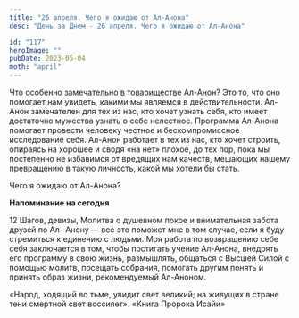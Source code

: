 ```yaml
---
title: "26 апреля. Чего я ожидаю от Ал-Анона"
desc: "День за Днем - 26 апреля. Чего я ожидаю от Ал-Анона"

id: "117"
heroImage: ""
pubDate: 2023-05-04
moth: "april"
---
```


Что особенно замечательно в товариществе Ал-Анон? Это то, что оно помогает нам
увидеть, какими мы являемся в действительности. Ал-Анон замечателен для тех из
нас, кто хочет узнать себя, кто имеет достаточно мужества узнать о себе
нелестное. Программа Ал-Анона помогает провести человеку честное и
бескомпромиссное исследование себя. Ал-Анон работает в тех из нас, кто хочет
строить, опираясь на хорошее и сводя «на нет» плохое, до тех пор, пока мы
постепенно не избавимся от вредящих нам качеств, мешающих нашему превращению в
такую личность, какой мы хотели бы стать.

Чего я ожидаю от Ал-Анона?

**Напоминание на сегодня**

12 Шагов, девизы, Молитва о душевном покое и внимательная забота друзей по Ал-
Анону — все это поможет мне в том случае, если я буду стремиться к единению с
людьми. Моя работа по возвращению себе себя заключается в том, чтобы постигать
учение Ал-Анона, внедрять его программу в свою жизнь, размышлять, общаться с
Высшей Силой с помощью молитв, посещать собрания, помогать другим понять и
принять образ жизни, рекомендуемый Ал-Аноном.

«Народ, ходящий во тьме, увидит свет великий; на живущих в стране тени
смертной свет воссияет». «Книга Пророка Исайи»
